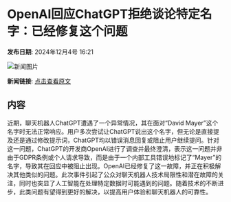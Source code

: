 # OpenAI回应ChatGPT拒绝谈论特定名字：已经修复这个问题

**发布日期**: 2024年12月4号 16:21

![新闻图片](https://pic.chinaz.com/picmap/thumb/202405110933330041_0.jpg)

**新闻链接**: [点击查看原文](https://www.aibase.com/zh/news/13696)

## 内容

近期，聊天机器人ChatGPT遭遇了一个异常情况，其在面对“David Mayer”这个名字时无法正常响应。用户多次尝试让ChatGPT说出这个名字，但无论是直接提及还是通过修改提示词，ChatGPT均以错误消息回复或阻止用户继续提问。针对这一问题，ChatGPT的开发商OpenAI进行了调查并最终澄清，表示这一问题并非由于GDPR条例或个人请求导致，而是由于一个内部工具错误地标记了“Mayer”的名字，导致其在回应中被阻止出现。OpenAI已经修复了这一故障，并正在积极解决其他类似的问题。此次事件引起了公众对聊天机器人技术局限性和潜在故障的关注，同时也突显了人工智能在处理特定数据时可能遇到的问题。随着技术的不断进步，此类问题有望得到更好的解决，以提高用户体验和聊天机器人的可靠性。
